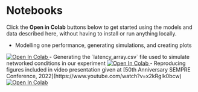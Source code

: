 # Notebooks

Click the **Open in Colab** buttons below to get started using the models and data described here, without having to
install or run anything locally.

- Modelling one performance, generating simulations, and creating plots 
<a target="_blank" href="https://colab.research.google.com/github/HuwCheston/Jazz-Jitter-Analysis/blob/main/notebooks/0.1-cheston-modelling-one-performance.ipynb">
  <img src="https://colab.research.google.com/assets/colab-badge.svg" alt="Open In Colab"/>
</a>
- Generating the `latency_array.csv` file used to simulate networked conditions in our experiment 
<a target="_blank" href="https://colab.research.google.com/github/HuwCheston/Jazz-Jitter-Analysis/blob/main/notebooks/0.1-cheston-jitter-measurement.ipynb">
  <img src="https://colab.research.google.com/assets/colab-badge.svg" alt="Open In Colab"/>
</a>
- Reproducing figures included in video presentation given at [50th Anniversary SEMPRE Conference, 2022](https://www.youtube.com/watch?v=x2kRgIk0bcw) 
<a target="_blank" href="https://colab.research.google.com/github/HuwCheston/Jazz-Jitter-Analysis/blob/main/notebooks/0.1-cheston-sempre-video-graphs.ipynb">
  <img src="https://colab.research.google.com/assets/colab-badge.svg" alt="Open In Colab"/>
</a>

